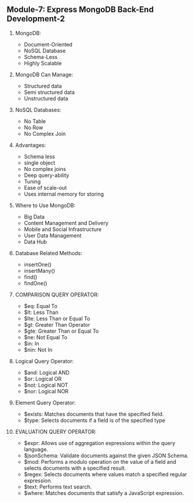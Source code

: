 ## Module-7: Express MongoDB Back-End Development-2

1. MongoDB:

   - Document-Oriented
   - NoSQL Database
   - Schema-Less
   - Highly Scalable

1. MongoDB Can Manage:

   - Structured data
   - Semi structured data
   - Unstructured data

1. NoSQL Databases:

   - No Table
   - No Row
   - No Complex Join

1. Advantages:

   - Schema less
   - single object
   - No complex joins
   - Deep query-ability
   - Tuning
   - Ease of scale-out
   - Uses internal memory for storing

1. Where to Use MongoDB:

   - Big Data
   - Content Management and Delivery
   - Mobile and Social Infrastructure
   - User Data Management
   - Data Hub

1. Database Related Methods:

   - insertOne()
   - insertMany()
   - find()
   - findOne()

1. COMPARISON QUERY OPERATOR:

   - $eq: Equal To
   - $lt: Less Than
   - $lte: Less Than or Equal To
   - $gt: Greater Than Operator
   - $gte: Greater Than or Equal To
   - $ne: Not Equal To
   - $in: In
   - $nin: Not In

1. Logical Query Operator:

   - $and: Logical AND
   - $or: Logical OR
   - $not: Logical NOT
   - $nor: Logical NOR

1. Element Query Operator:

   - $exists: Matches documents that have the specified field.
   - $type: Selects documents if a field is of the specified type

1. EVALUATION QUERY OPERATOR:

   - $expr: Allows use of aggregation expressions within the query language.
   - $jsonSchema: Validate documents against the given JSON Schema.
   - $mod: Performs a modulo operation on the value of a field and selects documents with a specified result.
   - $regex: Selects documents where values match a specified regular expression.
   - $text: Performs text search.
   - $where: Matches documents that satisfy a JavaScript expression.
